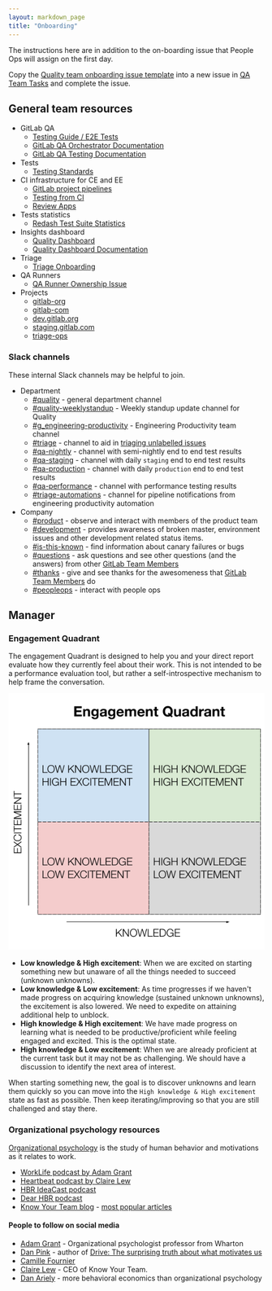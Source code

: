 ```yaml
---
layout: markdown_page
title: "Onboarding"
---
```


The instructions here are in addition to the on-boarding issue that People Ops will assign on the first day.

Copy the [Quality team onboarding issue template](https://gitlab.com/gitlab-org/quality/team-tasks/blob/master/.gitlab/issue_templates/Onboarding.md)
into a new issue in [QA Team Tasks](https://gitlab.com/gitlab-org/quality/team-tasks/issues/new)
and complete the issue.

## General team resources

* GitLab QA
  * [Testing Guide / E2E Tests](https://docs.gitlab.com/ee/development/testing_guide/end_to_end)
  * [GitLab QA Orchestrator Documentation](https://gitlab.com/gitlab-org/gitlab-qa/blob/master/README.md)
  * [GitLab QA Testing Documentation](https://gitlab.com/gitlab-org/gitlab-qa/blob/master/README.md#documentation)
* Tests
  * [Testing Standards](https://docs.gitlab.com/ee/development/testing_guide/index.html)
* CI infrastructure for CE and EE
  * [GitLab project pipelines](https://docs.gitlab.com/ee/development/pipelines.html) 
  * [Testing from CI](https://docs.gitlab.com/ee/development/testing_guide/ci.html)
  * [Review Apps](https://docs.gitlab.com/ee/development/testing_guide/review_apps.html)
* Tests statistics
  * [Redash Test Suite Statistics](https://redash.gitlab.com/dashboard/test-suite-statistics)
* Insights dashboard
  * [Quality Dashboard](http://quality-dashboard.gitlap.com/)
  * [Quality Dashboard Documentation](https://gitlab.com/gitlab-org/gitlab-insights/blob/master/README.md)
* Triage
    * [Triage Onboarding](/handbook/engineering/quality/triage-operations/onboarding/)
* QA Runners
  * [QA Runner Ownership Issue](https://gitlab.com/gitlab-org/gitlab-qa/issues/261)
* Projects
  * [gitlab-org](https://gitlab.com/gitlab-org)
  * [gitlab-com](https://gitlab.com/gitlab-com)
  * [dev.gitlab.org](https://dev.gitlab.org)
  * [staging.gitlab.com](https://staging.gitlab.com)
  * [triage-ops](https://gitlab.com/gitlab-org/quality/triage-ops)

### Slack channels

These internal Slack channels may be helpful to join.

* Department
  * [#quality](https://gitlab.slack.com/messages/C3JJET4Q6) - general department channel
  * [#quality-weeklystandup](https://gitlab.slack.com/messages/CGZQCTU8J) - Weekly standup update channel for Quality
  * [#g_engineering-productivity](https://gitlab.slack.com/messages/CMA7DQJRX) - Engineering Productivity team channel
  * [#triage](https://gitlab.slack.com/messages/C39HX5TRV) - channel to aid in [triaging unlabelled issues](/handbook/engineering/quality/triage-operations/#newly-created-unlabelled-issues-requiring-first-triage)
  * [#qa-nightly](https://gitlab.slack.com/messages/CGLMP1G7M) - channel with semi-nightly end to end test results
  * [#qa-staging](https://gitlab.slack.com/messages/CBS3YKMGD) - channel with daily `staging` end to end test results
  * [#qa-production](https://gitlab.slack.com/messages/CCNNKFP8B) - channel with daily `production` end to end test results
  * [#qa-performance](https://gitlab.slack.com/messages/CH8J9EG49) - channel with performance testing results
  * [#triage-automations](https://gitlab.slack.com/messages/CLCKT26JH) - channel for pipeline notifications from engineering productivity automation
* Company
  * [#product](https://gitlab.slack.com/messages/C0NFPSFA8) - observe and interact with members of the product team
  * [#development](https://gitlab.slack.com/messages/C02PF508L) - provides awareness of broken master, environment issues and other development related status items.
  * [#is-this-known](https://gitlab.slack.com/messages/CETG54GQ0) - find information about canary failures or bugs
  * [#questions](https://gitlab.slack.com/messages/C0AR2KW4B) - ask questions and see other questions (and the answers) from other [GitLab Team Members](/handbook/communication/top-misused-terms)
  * [#thanks](https://gitlab.slack.com/messages/C038E3Q6L) - give and see thanks for the awesomeness that [GitLab Team Members](/handbook/communication/top-misused-terms) do
  * [#peopleops](https://gitlab.slack.com/messages/C0SNC8F2N) - interact with people ops

## Manager

### Engagement Quadrant

The engagement Quadrant is designed to help you and your direct report evaluate how they currently feel about their work.
This is not intended to be a performance evaluation tool, but rather a self-introspective mechanism to help frame the conversation.

![engagement-quadrant.png](engagement-quadrant.png)

* **Low knowledge & High excitement**: When we are excited on starting something new but unaware of all the things needed to succeed (unknown unknowns).
* **Low knowledge & Low excitement**: As time progresses if we haven't made progress on acquiring knowledge (sustained unknown unknowns), the excitement is also lowered. We need to expedite on attaining additional help to unblock.
* **High knowledge & High excitement**: We have made progress on learning what is needed to be productive/proficient while feeling engaged and excited. This is the optimal state.
* **High knowledge & Low excitement**: When we are already proficient at the current task but it may not be as challenging. We should have a discussion to identify the next area of interest.

When starting something new, the goal is to discover unknowns and learn them quickly so you can move into the `High knowledge & High excitement` state as fast as possible. Then keep iterating/improving so that you are still challenged and stay there.

### Organizational psychology resources

[Organizational psychology](https://en.wikipedia.org/wiki/Industrial_and_organizational_psychology) is the study of human behavior and motivations as it relates to work.

- [WorkLife podcast by Adam Grant](https://podcasts.apple.com/us/podcast/worklife-with-adam-grant/id1346314086?mt=2)
- [Heartbeat podcast by Claire Lew](https://knowyourteam.com/blog/podcast/)
- [HBR IdeaCast podcast](https://hbr.org/2018/01/podcast-ideacast)
- [Dear HBR podcast](https://hbr.org/2018/01/podcast-dear-hbr)
- [Know Your Team blog](https://knowyourteam.com/blog/) - [most popular articles](https://knowyourteam.com/blog/our-most-popular-articles/)

#### People to follow on social media

- [Adam Grant](https://twitter.com/AdamMGrant) - Organizational psychologist professor from Wharton
- [Dan Pink](https://twitter.com/DanielPink) - author of [Drive: The surprising truth about what motivates us](https://www.amazon.com/Drive-Surprising-Truth-About-Motivates/dp/1594484805)
- [Camille Fournier](https://twitter.com/skamille)
- [Claire Lew](https://twitter.com/clairejlew) - CEO of Know Your Team.
- [Dan Ariely](https://twitter.com/danariely) - more behavioral economics than organizational psychology
